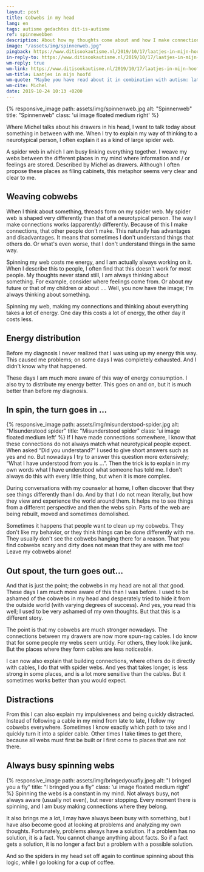 ```yaml
---
layout: post
title: Cobwebs in my head
lang: en
tags: autisme gedachtes dit-is-autisme
ref: spinnewebben
description: About how my thoughts come about and how I make connections between different things. How it actually affects everything in my existence.
image: "/assets/img/spinnenweb.jpg"
pingback: https://www.ditisookautisme.nl/2019/10/17/laatjes-in-mijn-hoofd/
in-reply-to: https://www.ditisookautisme.nl/2019/10/17/laatjes-in-mijn-hoofd/
wm-reply: true
wm-link: https://www.ditisookautisme.nl/2019/10/17/laatjes-in-mijn-hoofd/
wm-title: Laatjes in mijn hoofd
wm-quote: "Maybe you have read about it in combination with autism: late. You may have heard an autist talk about 'this drawer is still with me not filled '. It is a metaphor. My head doesn't really consist of drawers. But I think it's a very good metaphor. A lot of what's happening in my life, what works differently from others has to do with drawers. [Translated from Dutch]"
wm-cite: Michel
date: 2019-10-24 10:13 +0200
---
```

{% responsive_image path: assets/img/spinnenweb.jpg alt: "Spinnenweb" title: "Spinnenweb" class: 'ui image floated medium right' %}

Where Michel talks about his drawers in his head, I want to talk today about something in between with me. When I try to explain my way of thinking to a neurotypical person, I often explain it as a kind of large spider web.

A spider web in which I am busy linking everything together. I weave my webs between the different places in my mind where information and / or feelings are stored. Described by Michel as drawers. Although I often propose these places as filing cabinets, this metaphor seems very clear and clear to me.

## Weaving cobwebs

When I think about something, threads form on my spider web. My spider web is shaped very differently than that of a neurotypical person. The way I make connections works (apparently) differently. Because of this I make connections, that other people don't make. This naturally has advantages and disadvantages. It means that sometimes I don't understand things that others do. Or what's even worse, that I don't understand things in the same way.

Spinning my web costs me energy, and I am actually always working on it. When I describe this to people, I often find that this doesn't work for most people. My thoughts never stand still, I am always thinking about something. For example, consider where feelings come from. Or about my future or that of my children or about .... Well, you now have the image; I'm always thinking about something.

Spinning my web, making my connections and thinking about everything takes a lot of energy. One day this costs a lot of energy, the other day it costs less.

## Energy distribution

Before my diagnosis I never realized that I was using up my energy this way. This caused me problems; on some days I was completely exhausted. And I didn't know why that happened.

These days I am much more aware of this way of energy consumption. I also try to distribute my energy better. This goes on and on, but it is much better than before my diagnosis.

## In spin, the turn goes in ...


{% responsive_image path: assets/img/misunderstood-spider.jpg alt: "Misunderstood spider" title: "Misunderstood spider" class: 'ui image floated medium left' %}
If I have made connections somewhere, I know that these connections do not always match what neurotypical people expect. When asked “Did you understand?” I used to give short answers such as yes and no. But nowadays I try to answer this question more extensively; “What I have understood from you is ...”. Then the trick is to explain in my own words what I have understood what someone has told me. I don't always do this with every little thing, but when it is more complex.

During conversations with my counselor at home, I often discover that they see things differently than I do. And by that I do not mean literally, but how they view and experience the world around them. It helps me to see things from a different perspective and then the webs spin. Parts of the web are being rebuilt, moved and sometimes demolished.

Sometimes it happens that people want to clean up my cobwebs. They don't like my behavior, or they think things can be done differently with me. They usually don't see the cobwebs hanging there for a reason. That you find cobwebs scary and dirty does not mean that they are with me too! Leave my cobwebs alone!

## Out spout, the turn goes out...

And that is just the point; the cobwebs in my head are not all that good. These days I am much more aware of this than I was before. I used to be ashamed of the cobwebs in my head and desperately tried to hide it from the outside world (with varying degrees of success). And yes, you read this well; I used to be very ashamed of my own thoughts. But that this is a different story.

The point is that my cobwebs are much stronger nowadays. The connections between my drawers are now more spun-rag cables. I do know that for some people my webs seem untidy. For others, they look like junk. But the places where they form cables are less noticeable.

I can now also explain that building connections, where others do it directly with cables, I do that with spider webs. And yes that takes longer, is less strong in some places, and is a lot more sensitive than the cables. But it sometimes works better than you would expect.

## Distractions

From this I can also explain my impulsiveness and being quickly distracted. Instead of following a cable in my mind from late to late, I follow my cobwebs everywhere. Sometimes I know exactly which path to take and I quickly turn it into a spider cable. Other times I take times to get there, because all webs must first be built or I first come to places that are not there.

## Always busy spinning webs

{% responsive_image path: assets/img/bringedyouafly.jpeg alt: "I bringed you a fly" title: "I bringed you a fly" class: 'ui image floated medium right' %}
Spinning the webs is a constant in my mind. Not always busy, not always aware (usually not even), but never stopping. Every moment there is spinning, and I am busy making connections where they belong.

It also brings me a lot, I may have always been busy with something, but I have also become good at looking at problems and analyzing my own thoughts. Fortunately, problems always have a solution. If a problem has no solution, it is a fact. You cannot change anything about facts. So if a fact gets a solution, it is no longer a fact but a problem with a possible solution.

And so the spiders in my head set off again to continue spinning about this logic, while I go looking for a cup of coffee.